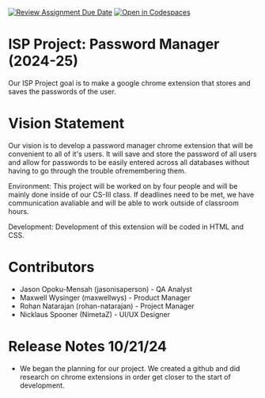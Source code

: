 [![Review Assignment Due Date](https://classroom.github.com/assets/deadline-readme-button-22041afd0340ce965d47ae6ef1cefeee28c7c493a6346c4f15d667ab976d596c.svg)](https://classroom.github.com/a/-3gzFDDy)
[![Open in Codespaces](https://classroom.github.com/assets/launch-codespace-2972f46106e565e64193e422d61a12cf1da4916b45550586e14ef0a7c637dd04.svg)](https://classroom.github.com/open-in-codespaces?assignment_repo_id=16674953)

# ISP Project: Password Manager (2024-25)
Our ISP Project goal is to make a google chrome extension that stores and saves the passwords of the user.
# Vision Statement
Our vision is to develop a password manager chrome extension that will be convenient to all of it's users. It will save and store the password of all users and allow for passwords to be easily entered across all databases without having to go through the trouble ofremembering them.

Environment:
This project will be worked on by four people and will be mainly done inside of our CS-III class. If deadlines need to be met, we have communication avaliable and will be able to work outside of classroom hours.

Development:
Development of this extension will be coded in HTML and CSS.

# Contributors
- Jason Opoku-Mensah (jasonisaperson) - QA Analyst 
- Maxwell Wysinger (maxwellwys) - Product Manager 
- Rohan Natarajan (rohan-natarajan) - Project Manager 
- Nicklaus Spooner (NimetaZ) - UI/UX Designer 

# Release Notes 10/21/24
- We began the planning for our project. We created a github and did research on chrome extensions in order get closer to the start of development.
